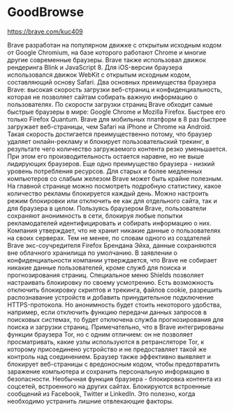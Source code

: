 # GoodBrowse
https://brave.com/kuc409

Brave разработан на популярном движке с открытым исходным кодом от Google Chromium, на базе которого работают Chrome и многие другие современные браузеры. Brave также использовал движок рендеринга Blink и JavaScript 8. Для iOS-версии браузера использовался движок WebKit с открытым исходным кодом, составляющий основу Safari.   Два основных преимущества браузера Brave: высокая скорость загрузки веб-страниц и конфиденциальность, которая не позволяет сайтам собирать важную информацию о пользователях.  По скорости загрузки страниц Brave обходит самые быстрые браузеры в мире: Google Chrome и Mozilla Firefox. Быстрее его только Firefox Quantum. Brave для мобильных платформ в 8 раз быстрее загружает веб-страницы, чем Safari на iPhone и Chrome на Android. Такая скорость достигается преимущественно потому, что браузер удаляет онлайн-рекламу и блокирует пользовательский трекинг, в результате чего количество загружаемого контента резко уменьшается. При этом его производительность остается наравне, но не выше лидирующих браузеров. Еще одно преимущество браузера - низкий уровень потребления ресурсов. Для старых и более медленных компьютеров со слабым железом Brave может быть крайне полезным.  На главной странице можно посмотреть подробную статистику, какое количество рекламы блокируется каждый день. Можно настроить режим блокировки или отключить ее как для отдельного сайта, так и для браузера в целом.  Пользуясь браузером Brave, пользователи сохраняют анонимность в сети, блокируя любые попытки рекламодателей идентифицировать и собирать информацию о них. Компания утверждает, что не хранит никакие данные о пользователях на своих серверах. Тем не менее, по словам одного из создателей Brave экс-соучредителя Firefox Брендана Эйха, данные сохраняются вне облачного хранилища по умолчанию. В заявлении о конфиденциальности компании утверждается, что Brave не собирает никакие данные пользователей, кроме служб для поиска и прогнозирования страниц.  Специальное меню Shields позволяет настраивать блокировку по своему усмотрению. Есть возможность отключить блокировку скриптов и трекинга, файлов cookie, разрешить распознавание устройств и добавить принудительное подключение HTTPS-протокола. Но анонимность будет стоить некоторого удобства, например, если отключить функцию передачи данных запросов в поисковых системах, то будет отключена служба прогнозирования для поиска и загрузки страниц.  Примечательно, что в Brave интегрированы функции браузера Tor, но с одним отличием: он не позволяет просматривать, какие узлы используются в ретрансляторе Tor, к которому присоединено устройство и не предоставляет такой же контроль над соединением.  Браузер также эффективно выявляет и блокирует веб-страницы с вредоносным кодом, чтобы предотвратить заражение компьютера и сохранить персональную информацию в безопасности.  Необычная функция браузера - блокировка контента из соцсетей, встроенного на других сайтах. Блокируются встроенные сообщений из Facebook, Twitter и LinkedIn. Это полезно, когда необходимо устранить лишние отвлекающие факторы.

